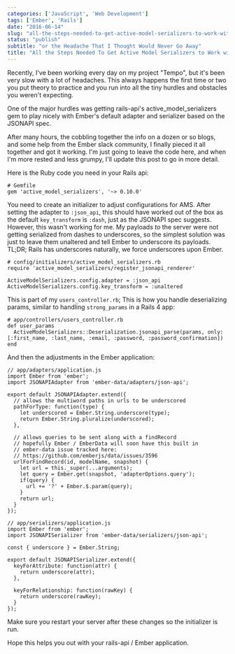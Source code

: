 ```yaml
---
categories: ['JavaScript', 'Web Development']
tags: ['Ember', 'Rails']
date: "2016-06-14"
slug: "all-the-steps-needed-to-get-active-model-serializers-to-work-with-jsonapiadapter-and-jsonapiserializer-in-ember"
status: "publish"
subtitle: "or the Headache That I Thought Would Never Go Away"
title: "All the Steps Needed To Get Active Model Serializers to Work with JSONAPIAdapter and JSONAPISerializer in Ember"
---
```


Recently, I've been working every day on my project "Tempo", but it's been very slow with a lot of headaches. This always happens the first time or two you put theory to practice and you run into all the tiny hurdles and obstacles you weren't expecting.

One of the major hurdles was getting rails-api's active\_model\_serializers gem to play nicely with Ember's default adapter and serializer based on the JSONAPI spec.

After many hours, the cobbling together the info on a dozen or so blogs, and some help from the Ember slack community, I finally pieced it all together and got it working. I'm just going to leave the code here, and when I'm more rested and less grumpy, I'll update this post to go in more detail.

Here is the Ruby code you need in your Rails api:

```
# Gemfile
gem 'active_model_serializers', '~> 0.10.0'

```

You need to create an initializer to adjust configurations for AMS. After setting the adapter to `:json_api`, this should have worked out of the box as the default `key_transform` is `:dash`, just as the JSONAPI spec suggests. However, this wasn't working for me. My payloads _to_ the server were not getting serialized from dashes to underscores, so the simplest solution was just to leave them unaltered and tell Ember to underscore its payloads. TL;DR; Rails has underscores naturally, we force underscores upon Ember.

```
# config/initializers/active_model_serializers.rb
require 'active_model_serializers/register_jsonapi_renderer'

ActiveModelSerializers.config.adapter = :json_api
ActiveModelSerializers.config.key_transform = :unaltered

```

This is part of my `users_controller.rb`; This is how you handle deserializing params, similar to handling `strong_params` in a Rails 4 app:

```
# app/controllers/users_controller.rb
def user_params
  ActiveModelSerializers::Deserialization.jsonapi_parse(params, only: [:first_name, :last_name, :email, :password, :password_confirmation])
end

```

And then the adjustments in the Ember application:

```
// app/adapters/application.js
import Ember from 'ember';
import JSONAPIAdapter from 'ember-data/adapters/json-api';

export default JSONAPIAdapter.extend({
  // allows the multiword paths in urls to be underscored
  pathForType: function(type) {
    let underscored = Ember.String.underscore(type);
    return Ember.String.pluralize(underscored);
  },

  // allows queries to be sent along with a findRecord
  // hopefully Ember / EmberData will soon have this built in
  // ember-data issue tracked here:
  // https://github.com/emberjs/data/issues/3596
  urlForFindRecord(id, modelName, snapshot) {
    let url = this._super(...arguments);
    let query = Ember.get(snapshot, 'adapterOptions.query');
    if(query) {
      url += '?' + Ember.$.param(query);
    }
    return url;
  }
});

```

```
// app/serializers/application.js
import Ember from 'ember';
import JSONAPISerializer from 'ember-data/serializers/json-api';

const { underscore } = Ember.String;

export default JSONAPISerializer.extend({
  keyForAttribute: function(attr) {
    return underscore(attr);
  },

  keyForRelationship: function(rawKey) {
    return underscore(rawKey);
  }
});

```

Make sure you restart your server after these changes so the initializer is run.

Hope this helps you out with your rails-api / Ember application.
